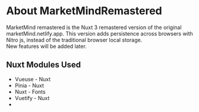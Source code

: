 # About MarketMindRemastered
MarketMind remastered is the Nuxt 3 remastered version of the original marketMind.netlify.app. This version adds persistence across browsers with Nitro js, instead of the traditional browser local storage.  
New features will be added later. 

## Nuxt Modules Used
- Vueuse - Nuxt
- Pinia - Nuxt
- Nuxt - Fonts
- Vuetify - Nuxt
- 
